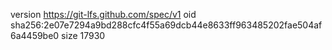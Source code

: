 version https://git-lfs.github.com/spec/v1
oid sha256:2e07e7294a9bd288cfc4f55a69dcb44e8633ff963485202fae504af6a4459be0
size 17930

